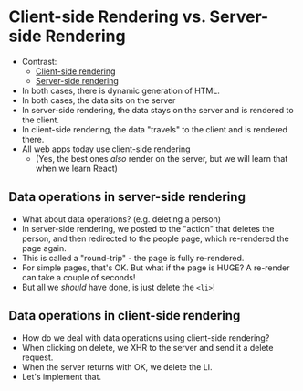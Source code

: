 # Client-side Rendering vs. Server-side Rendering

* Contrast:
  * [Client-side rendering](04-accessing-people-from-html.html)
  * [Server-side rendering](../19-Node-Express/14-a-people-app.js)
* In both cases, there is dynamic generation of HTML.
* In both cases, the data sits on the server
* In server-side rendering, the data stays on the server and is rendered to the client.
* In client-side rendering, the data "travels" to the client and is rendered there.
* All web apps today use client-side rendering
  * (Yes, the best ones _also_ render on the server, but we will learn that when we learn React)

## Data operations in server-side rendering

* What about data operations? (e.g. deleting a person)
* In server-side rendering, we posted to the "action" that deletes the person, and then
  redirected to the people page, which re-rendered the page again.
* This is called a "round-trip" - the page is fully re-rendered.
* For simple pages, that's OK. But what if the page is HUGE? A re-render can take a couple of seconds!
* But all we _should_ have done, is just delete the `<li>`!

## Data operations in client-side rendering

* How do we deal with data operations using client-side rendering?
* When clicking on delete, we XHR to the server and send it a delete request.
* When the server returns with OK, we delete the LI.
* Let's implement that.
